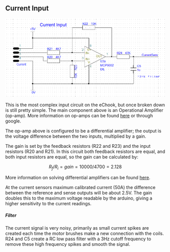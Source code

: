 ## Current Input

![](/assets/Current-input-schematic.png)

This is the most complex input circuit on the eChook, but once broken down is still pretty simple. The main component above is an Operational Amplifier \(op-amp\). More information on op-amps can be found [here](http://www.electronics-tutorials.ws/opamp/opamp_1.html) or through google.

The op-amp above is configured to be a differential amplifier; the output is the voltage difference between the two inputs, multiplied by a gain.

The gain is set by the feedback resistors \(R22 and R23\) and the input resistors \(R20 and R21\). In this circuit both feedback resistors are equal, and both input resistors are equal, so the gain can be calculated by:  

$$R_f / R_i = gain = 10000/4700 = 2.128$$

More information on solving differential amplifiers can be found [here](http://masteringelectronicsdesign.com/solving-the-differential-amplifier-part-1/).

At the current sensors maximum calibrated current \(50A\) the difference between the reference and sense outputs will be about 2.5V. The gain doubles this to the maximum voltage readable by the arduino, giving a higher sensitivity to the current readings.

##### Filter

The current signal is very noisy, primarily as small current spikes are created each time the motor brushes make a new connection with the coils. R24 and C5 create a RC low pass filter with a 3Hz cutoff frequency to remove these high frequency spikes and smooth the signal.



